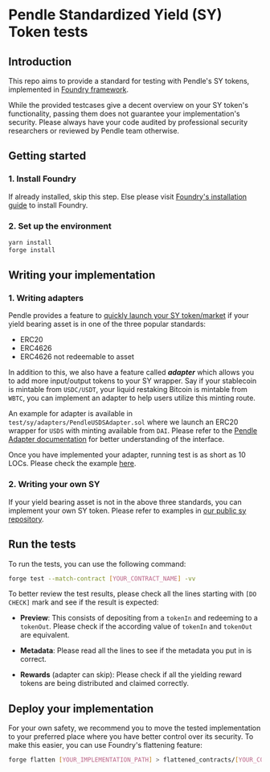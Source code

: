 # Pendle Standardized Yield (SY) Token tests

## Introduction

This repo aims to provide a standard for testing with Pendle's SY tokens, implemented in [Foundry framework](https://book.getfoundry.sh/).

While the provided testcases give a decent overview on your SY token's functionality, passing them does not guarantee your implementation's security. Please always have your code audited by professional security researchers or reviewed by Pendle team otherwise.

## Getting started

### 1. Install Foundry

If already installed, skip this step. Else please visit [Foundry's installation guide](https://book.getfoundry.sh/getting-started/installation.html) to install Foundry.

### 2. Set up the environment

```bash
yarn install
forge install
```

## Writing your implementation

### 1. Writing adapters

Pendle provides a feature to [quickly launch your SY token/market](https://app.pendle.finance/listing) if your yield bearing asset is in one of the three popular standards:

- ERC20
- ERC4626
- ERC4626 not redeemable to asset

In addition to this, we also have a feature called **_adapter_** which allows you to add more input/output tokens to your SY wrapper. Say if your stablecoin is mintable from `USDC/USDT`, your liquid restaking Bitcoin is mintable from `WBTC`, you can implement an adapter to help users utilize this minting route.

An example for adapter is available in `test/sy/adapters/PendleUSDSAdapter.sol` where we launch an ERC20 wrapper for `USDS` with minting available from `DAI`. Please refer to the [Pendle Adapter documentation](./lib/pendle-sy/contracts/interfaces/IStandardizedYieldAdapter.sol) for better understanding of the interface.

Once you have implemented your adapter, running test is as short as 10 LOCs. Please check the example [here](./test/sy/usds.t.sol).

### 2. Writing your own SY

If your yield bearing asset is not in the above three standards, you can implement your own SY token. Please refer to examples in [our public sy repository](https://github.com/pendle-finance/Pendle-SY-Public).

## Run the tests

To run the tests, you can use the following command:

```bash
forge test --match-contract [YOUR_CONTRACT_NAME] -vv
```

To better review the test results, please check all the lines starting with `[DO CHECK]` mark and see if the result is expected:

- **Preview**: This consists of depositing from a `tokenIn` and redeeming to a `tokenOut`. Please check if the according value of `tokenIn` and `tokenOut` are equivalent.

- **Metadata**: Please read all the lines to see if the metadata you put in is correct.

- **Rewards** (adapter can skip): Please check if all the yielding reward tokens are being distributed and claimed correctly.

## Deploy your implementation

For your own safety, we recommend you to move the tested implementation to your preferred place where you have better control over its security. To make this easier, you can use Foundry's flattening feature:

```bash
forge flatten [YOUR_IMPLEMENTATION_PATH] > flattened_contracts/[YOUR_CONTRACT_NAME].sol
```
